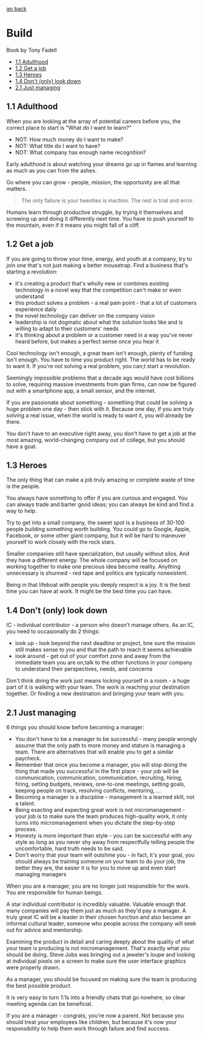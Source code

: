 [go back](https://github.com/pkardas/learning)

# Build

Book by Tony Fadell

- [1.1 Adulthood](#11-adulthood)
- [1.2 Get a job](#12-get-a-job)
- [1.3 Heroes](#13-heroes)
- [1.4 Don't (only) look down](#14-dont-only-look-down)
- [2.1 Just managing](#21-just-managing)

## 1.1 Adulthood

When you are looking at the array of potential careers before you, the correct place to start is "What do I want to
learn?"

- NOT: How much money do I want to make?
- NOT: What title do I want to have?
- NOT: What company has enough name recognition?

Early adulthood is about watching your dreams go up in flames and learning as much as you can from the ashes.

Go where you can grow - people, mission, the opportunity are all that matters.

> The only failure is your twenties is inaction. The rest is trial and error.

Humans learn through productive struggle, by trying it themselves and screwing up and doing it differently next time.
You have to push yourself to the mountain, even if it means you might fall of a cliff.

## 1.2 Get a job

If you are going to throw your time, energy, and youth at a company, try to join one that's not just making a better
mousetrap. Find a business that's starting a revolution:

- it's creating a product that's wholly new or combines existing technology in a novel way that the competition can't
  make or even understand
- this product solves a problem - a real pain point - that a lot of customers experience daily
- the novel technology can deliver on the company vision
- leadership is not dogmatic about what the solution looks like and is willing to adapt to their customers' needs
- it's thinking about a problem or a customer need in a way you've never heard before, but makes a perfect sense once
  you hear it

Cool technology isn't enough, a great team isn't enough, plenty of funding isn't enough. You have to time you product
right. The world has to be ready to want it. If you're not solving a real problem, you can;t start a revolution.

Seemingly impossible problems that a decade ago would have cost billions to solve, requiring massive investments from
gian firms, can now be figured out with a smartphone app, a small sensor, and the internet.

If you are passionate about something - something that could be solving a huge problem one day - then stick with it.
Because one day, if you are truly solving a real issue, when the world is ready to want it, you will already be there.

You don't have to an executive right away, you don't have to get a job at the most amazing, world-changing company out
of college, but you should have a goal.

## 1.3 Heroes

The only thing that can make a job truly amazing or complete waste of time is the people.

You always have something to offer if you are curious and engaged. You can always trade and barter good ideas; you can
always be kind and find a way to help.

Try to get into a small company, the sweet spot is a business of 30-100 people building something worth building. You
could go to Google, Apple, Facebook, or some other giant company, but it will be hard to maneuver yourself to work
closely with the rock stars.

Smaller companies still have specialization, but usually without silos. And they have a different energy. The whole
company will be focused on working together to make one precious idea become reality. Anything unnecessary is shunned -
red tape and politics are typically nonexistent.

Being in that lifeboat with people you deeply respect is a joy. It is the best time you can have at work. It might be
the best time you can have.

## 1.4 Don't (only) look down

IC - individual contributor - a person who doesn't manage others. As an IC, you need to occasionally do 2 things:

- look up - look beyond the next deadline or project, bne sure the mission still makes sense to you and that the path to
  reach it seems achievable
- look around - get out of your comfort zone and away from the immediate team you are on,talk to the other functions in
  your company to understand their perspectives, needs, and concerns

Don't think doing the work just means locking yourself in a room - a huge part of it is walking with your team. The work
is reaching your destination together. Or finding a new destination and bringing your team with you.

## 2.1 Just managing

6 things you should know before becoming a manager:

- You don't have to be a manager to be successful - many people wrongly assume that the only path to more money and
  stature is managing a team. There are alternatives that will enable you to get a similar paycheck.
- Remember that once you become a manager, you will stop doing the thing that made you successful in the first place -
  your job will be communication, communication, communication, recruiting, hiring, firing, setting budgets, reviews,
  one-to-one meetings, setting goals, keeping people on track, resolving conflicts, mentoring, ...
- Becoming a manager is a discipline - management is a learned skill, not a talent.
- Being exacting and expecting great work is not micromanagement - your job is to make sure the team produces
  high-quality work, it only turns into micromanagement when you dictate the step-by-step process.
- Honesty is more important than style - you can be successful with any style as long as you never shy away from
  respectfully telling people the uncomfortable, hard truth needs to be said.
- Don't worry that your team will outshine you - in fact, it's your goal, you should always be training someone on your
  team to do your job, the better they are, the easier it is for you to move up and even start managing managers

When you are a manager, you are no longer just responsible for the work. You are responsible for human beings.

A star individual contributor is incredibly valuable. Valuable enough that many companies will pay them just as much as
they'd pay a manager. A truly great IC will be a leader in their chosen function and also become an informal cultural
leader, someone who people across the company will seek out for advice and mentorship.

Examining the product in detail and caring deeply about the quality of what your team is producing is not
micromanagement. That's exactly what you should be doing. Steve Jobs was bringing out a jeweler's loupe and looking at
individual pixels on a screen to make sure the user interface graphics were properly drawn.

As a manager, you should be focused on making sure the team is producing the best possible product.

It is very easy to turn 1:1s into a friendly chats that go nowhere, so clear meeting agenda can be beneficial.

If you are a manager - congrats, you're now a parent. Not because you should treat your employees like children, but
because it's now your responsibility to help them work through failure and find success.
